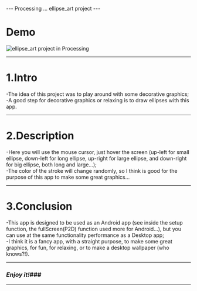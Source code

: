 --- Processing ... ellipse_art project ---

# Demo #
![ellipse_art project in Processing](https://github.com/horjarobert/Processing_Projects/blob/master/ellipse_art/ellipse_art/ellipse.gif)
***
# 1.Intro #

-The idea of this project was to play around with some decorative graphics;  
-A good step for decorative graphics or relaxing is to draw ellipses with this app.
***

# 2.Description #

-Here you will use the mouse cursor, just hover the screen (up-left for small ellipse, down-left for long ellipse, up-right for large ellipse, and down-right for big ellipse, both long and large...);   
-The color of the stroke will change randomly, so I think is good for the purpose of this app to make some great graphics...   
***

# 3.Conclusion #

-This app is designed to be used as an Android app (see inside the setup function, the fullScreen(P2D) function used more for Android...), but you can use at the same functionality performance as a Desktop app;   
-I think it is a fancy app, with a straight purpose, to make some great graphics, for fun, for relaxing, or to make a desktop wallpaper (who knows?!).   
***

### <em>Enjoy it!</em>###
***
